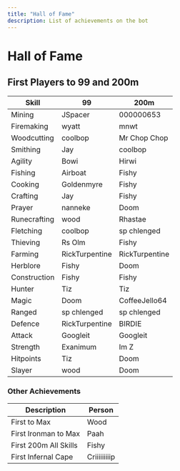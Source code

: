 ```yaml
---
title: "Hall of Fame"
description: List of achievements on the bot
---
```


# Hall of Fame

## First Players to 99 and 200m

| **Skill**    | **99**         | **200m**       |
| ------------ | -------------- | -------------- |
| Mining       | JSpacer        | 000000653      |
| Firemaking   | wyatt          | mnwt           |
| Woodcutting  | coolbop        | Mr Chop Chop   |
| Smithing     | Jay            | coolbop        |
| Agility      | Bowi           | Hirwi          |
| Fishing      | Airboat        | Fishy          |
| Cooking      | Goldenmyre     | Fishy          |
| Crafting     | Jay            | Fishy          |
| Prayer       | nanneke        | Doom           |
| Runecrafting | wood           | Rhastae        |
| Fletching    | coolbop        | sp chlenged    |
| Thieving     | Rs Olm         | Fishy          |
| Farming      | RickTurpentine | RickTurpentine |
| Herblore     | Fishy          | Doom           |
| Construction | Fishy          | Fishy          |
| Hunter       | Tiz            | Tiz            |
| Magic        | Doom           | CoffeeJello64  |
| Ranged       | sp chlenged    | sp chlenged    |
| Defence      | RickTurpentine | BIRDIE         |
| Attack       | Googleit       | Googleit       |
| Strength     | Exanimum       | Im Z           |
| Hitpoints    | Tiz            | Doom           |
| Slayer       | wood           | Doom           |

### **Other Achievements**

| Description           | Person       |
| --------------------- | ------------ |
| First to Max          | Wood         |
| First Ironman to Max  | Paah         |
| First 200m All Skills | Fishy        |
| First Infernal Cape   | Criiiiiiiiip |
